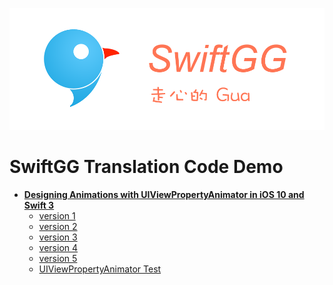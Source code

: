 

![](bg.png)

# SwiftGG Translation Code Demo

* **[Designing Animations with UIViewPropertyAnimator in iOS 10 and Swift 3](http://swift.gg/2016/07/29/recursive-tail-calls-and-trampolines-in-swift/)**
  * [version 1](https://github.com/dgytdhy/SwiftGG-Translation-Demo/blob/master/Designing%20Animations%20with%20UIViewPropertyAnimator%20in%20iOS%2010%20and%20Swift%203/version_1.swift)
  * [version 2](https://github.com/dgytdhy/SwiftGG-Translation-Demo/blob/master/Designing%20Animations%20with%20UIViewPropertyAnimator%20in%20iOS%2010%20and%20Swift%203/version_2.swift)
  * [version 3](https://github.com/dgytdhy/SwiftGG-Translation-Demo/blob/master/Designing%20Animations%20with%20UIViewPropertyAnimator%20in%20iOS%2010%20and%20Swift%203/version_3.swift)
  * [version 4](https://github.com/dgytdhy/SwiftGG-Translation-Demo/blob/master/Designing%20Animations%20with%20UIViewPropertyAnimator%20in%20iOS%2010%20and%20Swift%203/version_4.swift)
  * [version 5](https://github.com/dgytdhy/SwiftGG-Translation-Demo/blob/master/Designing%20Animations%20with%20UIViewPropertyAnimator%20in%20iOS%2010%20and%20Swift%203/version_5.swift)
  * [UIViewPropertyAnimator Test](https://github.com/dgytdhy/SwiftGG-Translation-Demo/tree/master/Designing%20Animations%20with%20UIViewPropertyAnimator%20in%20iOS%2010%20and%20Swift%203/UIViewPropertyAnimator%20Test)


